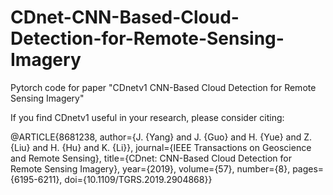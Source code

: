 # CDnet-CNN-Based-Cloud-Detection-for-Remote-Sensing-Imagery
Pytorch code for paper "CDnetv1 CNN-Based Cloud Detection for Remote Sensing Imagery"


If you find CDnetv1 useful in your research, please consider citing:

@ARTICLE{8681238,  author={J. {Yang} and J. {Guo} and H. {Yue} and Z. {Liu} and H. {Hu} and K. {Li}},  journal={IEEE Transactions on Geoscience and Remote Sensing},   title={CDnet: CNN-Based Cloud Detection for Remote Sensing Imagery},   year={2019},  volume={57},  number={8},  pages={6195-6211},  doi={10.1109/TGRS.2019.2904868}}
